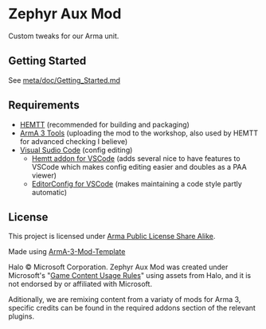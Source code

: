 # Zephyr Aux Mod
Custom tweaks for our Arma unit.

## Getting Started
See [meta/doc/Getting_Started.md](meta/doc/Getting_Started.md)

## Requirements
- [HEMTT](https://github.com/synixebrett/HEMTT) (recommended for building and packaging)
- [ArmA 3 Tools](https://store.steampowered.com/app/233800/Arma_3_Tools/) (uploading the mod to the workshop, also used by HEMTT for advanced checking I believe)
- [Visual Sudio Code]() (config editing)
  - [Hemtt addon for VSCode](https://marketplace.visualstudio.com/items?itemName=BrettMayson.hemtt) (adds several nice to have features to VSCode which makes config editing easier and doubles as a PAA viewer)
  - [EditorConfig for VSCode](https://marketplace.visualstudio.com/items?itemName=EditorConfig.EditorConfig) (makes maintaining a code style partly automatic)

## License
This project is licensed under [Arma Public License Share Alike](LICENSE.md).

Made using [ArmA-3-Mod-Template](https://github.com/Lupus590/ArmA-3-Mod-Template)

Halo © Microsoft Corporation. Zephyr Aux Mod was created under Microsoft's "[Game Content Usage Rules](https://www.xbox.com/en-US/developers/rules)" using assets from Halo, and it is not endorsed by or affiliated with Microsoft.

Aditionally, we are remixing content from a variaty of mods for Arma 3, specific credits can be found in the required addons section of the relevant plugins.

